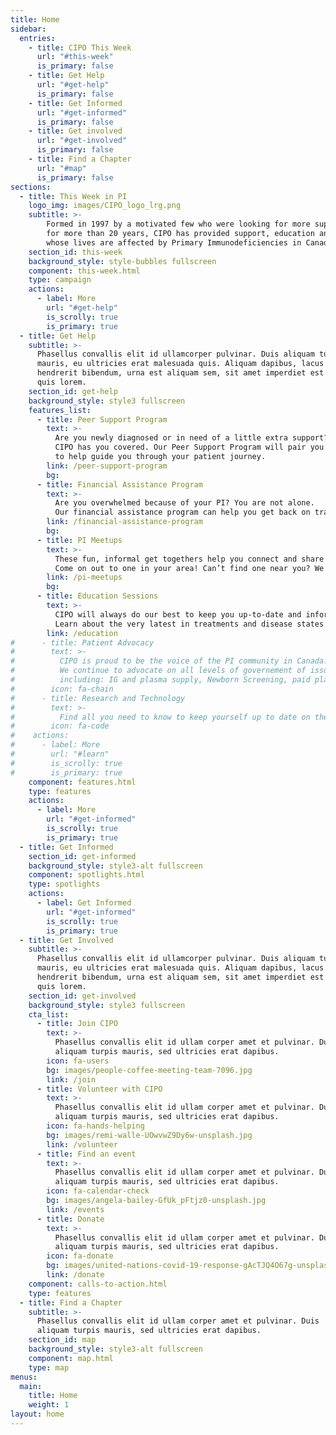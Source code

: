 ```yaml
---
title: Home
sidebar:
  entries:
    - title: CIPO This Week
      url: "#this-week"
      is_primary: false
    - title: Get Help
      url: "#get-help"
      is_primary: false
    - title: Get Informed
      url: "#get-informed"
      is_primary: false
    - title: Get involved
      url: "#get-involved"
      is_primary: false
    - title: Find a Chapter
      url: "#map"
      is_primary: false
sections:
  - title: This Week in PI
    logo_img: images/CIPO_logo_lrg.png
    subtitle: >-
        Formed in 1997 by a motivated few who were looking for more support and information, 
        for more than 20 years, CIPO has provided support, education and advocacy for patients and families 
        whose lives are affected by Primary Immunodeficiencies in Canada.
    section_id: this-week
    background_style: style-bubbles fullscreen
    component: this-week.html
    type: campaign
    actions:
      - label: More
        url: "#get-help"
        is_scrolly: true
        is_primary: true
  - title: Get Help
    subtitle: >-
      Phasellus convallis elit id ullamcorper pulvinar. Duis aliquam turpis
      mauris, eu ultricies erat malesuada quis. Aliquam dapibus, lacus eget
      hendrerit bibendum, urna est aliquam sem, sit amet imperdiet est velit
      quis lorem.
    section_id: get-help
    background_style: style3 fullscreen
    features_list:
      - title: Peer Support Program
        text: >-
          Are you newly diagnosed or in need of a little extra support? 
          CIPO has you covered. Our Peer Support Program will pair you with a specially trained coach, 
          to help guide you through your patient journey.
        link: /peer-support-program
        bg:
      - title: Financial Assistance Program
        text: >-
          Are you overwhelmed because of your PI? You are not alone. 
          Our financial assistance program can help you get back on track.
        link: /financial-assistance-program
        bg:
      - title: PI Meetups
        text: >-
          These fun, informal get togethers help you connect and share with others who understand exactly what you are experiencing. 
          Come on out to one in your area! Can’t find one near you? We’ll give you everything you need to get you started.
        link: /pi-meetups
        bg:
      - title: Education Sessions
        text: >-
          CIPO will always do our best to keep you up-to-date and informed. 
          Learn about the very latest in treatments and disease states regarding PI.
        link: /education
#      - title: Patient Advocacy
#        text: >-
#          CIPO is proud to be the voice of the PI community in Canada. 
#          We continue to advocate on all levels of governement of issues relating to the PI, 
#          including: IG and plasma supply, Newborn Screening, paid plasma, Emergency Medicine, Comprehensive Care, and more.
#        icon: fa-chain
#      - title: Research and Technology
#        text: >-
#          Find all you need to know to keep yourself up to date on the latest in research and technology in PI treatment and IG.
#        icon: fa-code
#    actions:
#      - label: More
#        url: "#learn"
#        is_scrolly: true
#        is_primary: true
    component: features.html
    type: features
    actions:
      - label: More
        url: "#get-informed"
        is_scrolly: true
        is_primary: true
  - title: Get Informed
    section_id: get-informed
    background_style: style3-alt fullscreen
    component: spotlights.html
    type: spotlights
    actions:
      - label: Get Informed 
        url: "#get-informed"
        is_scrolly: true
        is_primary: true
  - title: Get Involved
    subtitle: >-
      Phasellus convallis elit id ullamcorper pulvinar. Duis aliquam turpis
      mauris, eu ultricies erat malesuada quis. Aliquam dapibus, lacus eget
      hendrerit bibendum, urna est aliquam sem, sit amet imperdiet est velit
      quis lorem.
    section_id: get-involved
    background_style: style3 fullscreen
    cta_list:
      - title: Join CIPO
        text: >-
          Phasellus convallis elit id ullam corper amet et pulvinar. Duis
          aliquam turpis mauris, sed ultricies erat dapibus.
        icon: fa-users
        bg: images/people-coffee-meeting-team-7096.jpg
        link: /join
      - title: Volunteer with CIPO
        text: >-
          Phasellus convallis elit id ullam corper amet et pulvinar. Duis
          aliquam turpis mauris, sed ultricies erat dapibus.
        icon: fa-hands-helping
        bg: images/remi-walle-UOwvwZ9Dy6w-unsplash.jpg
        link: /volunteer
      - title: Find an event
        text: >-
          Phasellus convallis elit id ullam corper amet et pulvinar. Duis
          aliquam turpis mauris, sed ultricies erat dapibus.
        icon: fa-calendar-check
        bg: images/angela-bailey-GfUk_pFtjz0-unsplash.jpg
        link: /events
      - title: Donate
        text: >-
          Phasellus convallis elit id ullam corper amet et pulvinar. Duis
          aliquam turpis mauris, sed ultricies erat dapibus.
        icon: fa-donate
        bg: images/united-nations-covid-19-response-gAcTJQ4O67g-unsplash.gif
        link: /donate
    component: calls-to-action.html
    type: features
  - title: Find a Chapter
    subtitle: >-
      Phasellus convallis elit id ullam corper amet et pulvinar. Duis
      aliquam turpis mauris, sed ultricies erat dapibus.
    section_id: map
    background_style: style3-alt fullscreen
    component: map.html
    type: map
menus:
  main:
    title: Home
    weight: 1
layout: home
---
```

